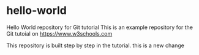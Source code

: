 # hello-world
Hello World repository for Git tutorial
This is an example repository for the Git tutoial on https://www.w3schools.com

This repository is built step by step in the tutorial. 
this is a new change
